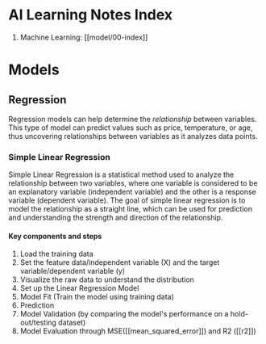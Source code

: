 # AI Learning Notes Index

1. Machine Learning: [[model/00-index]]


# Models
## Regression

Regression models can help determine the _relationship_ between variables. This type of model can predict values such as price, temperature, or age, thus uncovering relationships between variables as it analyzes data points.

### Simple Linear Regression

Simple Linear Regression is a statistical method used to analyze the relationship between two variables, where one variable is considered to be an explanatory variable (independent variable) and the other is a response variable (dependent variable). The goal of simple linear regression is to model the relationship as a straight line, which can be used for prediction and understanding the strength and direction of the relationship.

#### Key components and steps
1. Load the training data
2. Set the feature data/independent variable (X) and the target variable/dependent variable (y)
3. Visualize the raw data to understand the distribution
4. Set up the Linear Regression Model
5. Model Fit (Train the model using training data)
6. Prediction
7. Model Validation (by comparing the model's performance on a hold-out/testing dataset)
8. Model Evaluation through MSE([[mean_squared_error]]) and R2 ([[r2]])

